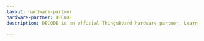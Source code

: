 ```yaml
---
layout: hardware-partner
hardware-partner: DECODE
description: DECODE is an official ThingsBoard hardware partner. Learn about DECODE products, supported use cases, and integration guides with the ThingsBoard IoT platform.

---
```




